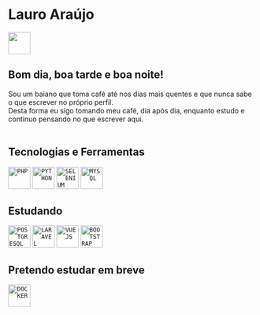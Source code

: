 # Lauro Araújo

<div display="inline-block">
 
<a href="https://www.linkedin.com/in/rasdeas/">
 <img src="https://cdn.jsdelivr.net/gh/devicons/devicon/icons/linkedin/linkedin-original.svg" height="45px"/>
</a>
 
</div>


## Bom dia, boa tarde e boa noite!
Sou um baiano que toma café até nos dias mais quentes e que nunca sabe o que escrever no próprio perfil. <br>
Desta forma eu sigo tomando meu café, dia após dia, enquanto estudo e continuo pensando no que escrever aqui. <br>
<br>


## Tecnologias e Ferramentas
<code><img src="https://cdn.jsdelivr.net/gh/devicons/devicon/icons/php/php-original.svg" title="PHP" height="45px"/></code>
<code><img src="https://cdn.jsdelivr.net/gh/devicons/devicon/icons/python/python-original.svg" title="PYTHON" height="45px"/></code> 
<code><img src="https://cdn.jsdelivr.net/gh/devicons/devicon/icons/selenium/selenium-original.svg" title="SELENIUM" height="45px"/></code>
<code><img src="https://cdn.jsdelivr.net/gh/devicons/devicon/icons/mysql/mysql-original-wordmark.svg" title="MYSQL" height="45px"/></code>

## Estudando
<code><img src="https://cdn.jsdelivr.net/gh/devicons/devicon/icons/postgresql/postgresql-plain-wordmark.svg" title="POSTGRESQL" height="45px"/></code>
<code><img src="https://cdn.jsdelivr.net/gh/devicons/devicon/icons/laravel/laravel-plain-wordmark.svg" title="LARAVEL" height="45px"/></code>
<code><img src="https://cdn.jsdelivr.net/gh/devicons/devicon/icons/vuejs/vuejs-original-wordmark.svg" title="VUEJS" height="45px"/></code>
<code><img src="https://cdn.jsdelivr.net/gh/devicons/devicon/icons/bootstrap/bootstrap-original-wordmark.svg" title="BOOTSTRAP" height="45px"/></code>

## Pretendo estudar em breve
<code><img src="https://cdn.jsdelivr.net/gh/devicons/devicon/icons/docker/docker-original-wordmark.svg" title="DOCKER" height="45px"/></code>

<br>
